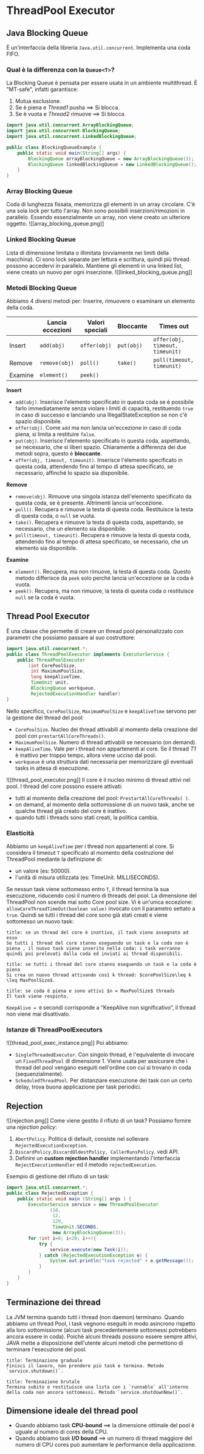 # ThreadPool Executor
## Java Blocking Queue
È un'interfaccia della libreria `Java.util.concurrent`. Implementa una coda FIFO.
### Qual è la differenza con la `Queue<T>`?
La Blocking Queue è pensata per essere usata in un ambiente multithread. È "MT-safe", infatti garantisce:
1. Mutua esclusione.
2. Se è piena e *Thread1* pusha $\implies$ Si blocca.
3. Se è vuota e *Thread2* rimuove $\implies$ Si blocca.
```java
import java.util.concurrent.ArrayBlockingQueue; 
import java.util.concurrent.BlockingQueue; 
import java.util.concurrent.LinkedBlockingQueue; 

public class BlockingQueueExample { 
	public static void main(String[] args) {
		BlockingQueue arrayBlockingQueue = new ArrayBlockingQueue(3); 
		BlockingQueue linkedBlockingQueue = new LinkedBlockingQueue();
	}
}
```
### Array Blocking Queue
Coda di lunghezza fissata, memorizza gli elementi in un array circolare. C'è una sola lock per tutto l'array. Non sono possibili inserzioni/rimozioni in parallelo. Essendo essenzialmente un array, non viene creato un ulteriore oggetto.
![[array_blocking_queue.png]]
### Linked Blocking Queue
Lista di dimensione limitata o illimitata (ovviamente nei limiti della macchina). Ci sono lock separate per lettura e scrittura, quindi più thread possono accedervi in parallelo. Mantiene gli elementi in una linked list, viene creato un nuovo per ogni inserzione.
![[linked_blocking_queue.png]]
### Metodi Blocking Queue
Abbiamo 4 diversi metodi per: Inserire, rimuovere o esaminare un elemento della coda.

| |Lancia eccezioni|Valori speciali|Bloccante|Times out|
|--|--|--|--|--|
|Insert|`add(obj)`|`offer(obj)`|`put(obj)`|`offer(obj, timeout, timeunit)`|
|Remove|`remove(obj)`|`poll()`|`take()`|`poll(timeout, timeunit)`|
|Examine|`element()`|`peek()`| | |
**Insert**
- `add(obj)`. Inserisce l'elemento specificato in questa coda se è possibile farlo immediatamente senza violare i limiti di capacità, restituendo `true` in caso di successo e lanciando una IllegalStateException se non c'è spazio disponibile.
- `offer(obj)`. Come `add` ma non lancia un'eccezione in caso di coda piena, si limita a restituire `false`.
- `put(obj)`. Inserisce l'elemento specificato in questa coda, aspettando, se necessario, che si liberi spazio. Chiaramente a differenza dei due metodi sopra, questo è **bloccante**.
- `offer(obj, timeout, timeunit)`. Inserisce l'elemento specificato in questa coda, attendendo fino al tempo di attesa specificato, se necessario, affinché lo spazio sia disponibile.

**Remove**
- `remove(obj)`. Rimuove una singola istanza dell'elemento specificato da questa coda, se è presente. Altrimenti lancia un'eccezione.
- `poll()`. Recupera e rimuove la testa di questa coda. Restituisce la testa di questa coda, o `null` se vuota.
- `take()`. Recupera e rimuove la testa di questa coda, aspettando, se necessario, che un elemento sia disponibile.
- `poll(timeout, timeunit)`. Recupera e rimuove la testa di questa coda, attendendo fino al tempo di attesa specificato, se necessario, che un elemento sia disponibile. 

**Examine**
- `element()`. Recupera, ma non rimuove, la testa di questa coda. Questo metodo differisce da `peek` solo perché lancia un'eccezione se la coda è vuota.
- `peek()`. Recupera, ma non rimuove, la testa di questa coda o restituisce `null` se la coda è vuota.
## Thread Pool Executor
È una classe che permette di creare un thread pool personalizzato con parametri che possiamo passare al suo costruttore:
```java
import java.util.concurrent.*; 
public class ThreadPoolExecutor implements ExecutorService {
	public ThreadPoolExecutor 
		(int CorePoolSize, 
		 int MaximumPoolSize, 
		 long keepAliveTime, 
		 TimeUnit unit, 
		 BlockingQueue workqueue, 
		 RejectedExecutionHandler handler)
}
```
Nello specifico, `CorePoolSize`, `MaximumPoolSize` e `keepAliveTime` servono per la gestione dei thread del pool:
- `CorePoolSize`. Nucleo dei thread attivabili al momento della creazione del pool con `prestartAllCoreThreads()`.
- `MaximumPoolSize`. Numero di thread attivabili se necessario (on demand).
- `keepAliveTime`. Vale per i thread non appartenenti al core. Se il thread *T1* è inattivo per troppo tempo, allora viene ucciso dal pool.
- `workqueue` è una struttura dati necessaria per memorizzare gli eventuali tasks in attesa di esecuzione.

![[thread_pool_executor.png]]
Il core è il nucleo minimo di thread attivi nel pool. I thread del core possono essere attivati:
- tutti al momento della creazione del pool: `PrestartAllCoreThreads( )`.
- on demand, al momento della sottomissione di un nuovo task, anche se qualche thread già creato del core è inattivo. 
- quando tutti i threads sono stati creati, la politica cambia.
### Elasticità
Abbiamo un `keepAliveTime` per i thread non appartenenti al core. Si considera il timeout `T` specificato al momento della costruzione del ThreadPool mediante la definizione di:
- un valore (es: 50000).
- l'unità di misura utilizzata (es: TimeUnit. MILLISECONDS).

Se nessun task viene sottomesso entro `T`, il thread termina la sua esecuzione, riducendo così il numero di threads del pool. La dimensione del ThreadPool non scende mai sotto Core pool size. Vi è un'unica eccezione: `allowCoreThreadTimeOut(boolean value)` invocato con il parametro settato a `true`.
Quindi se tutti i thread del core sono già stati creati e viene sottomesso un nuovo task:
```ad-warning
title: se un thread del core è inattivo, il task viene assegnato ad esso
Se tutti i thread del core stanno eseguendo un task e la coda non è piena , il nuovo task viene inserito nella coda: i task verranno quindi poi prelevati dalla coda ed inviati ai thread disponibili.
```

```ad-warning
title: se tutti i thread del core stanno eseguendo un task e la coda è piena
Si crea un nuovo thread attivando così k thread: $corePoolSize\leq k \leq MaxPoolSize$.
```

```ad-warning
title: se coda è piena e sono attivi $n = MaxPoolSize$ threads
Il task viene respinto.
```

`KeepAlive = 0` secondi corrisponde a “KeepAlive non significativo”, il thread non viene mai disattivato. 
### Istanze di ThreadPoolExecutors
![[thread_pool_exec_instance.png]]
Poi abbiamo:
- `SingleThreadedExecutor`. Con singolo thread, è l'equivalente di invocare un `FixedThreadPool` di dimensione 1. Viene usata per assicurare che i thread del pool vengano eseguiti nell'ordine con cui si trovano in coda (sequenzialmente).
- `ScheduledThreadPool`. Per distanziare esecuzione dei task con un certo delay, trova buona applicazione per task periodici.

## Rejection 
![[rejection.png]]
Come viene gestito il rifiuto di un task? Possiamo fornire una *rejection policy*:
1. `AbortPolicy`. Politica di default, consiste nel sollevare `RejectedExecutionException`.
2. `DiscardPolicy,DiscardOldestPolicy, CallerRunsPolicy`. vedi API.
3. Definire un **custom rejection handler** implementando l'interfaccia `RejectExecutionHandler` ed il metodo `rejectedExecution`.

Esempio di gestione del rifiuto di un task:
```java
import java.util.concurrent.*; 
public class RejectedException { 
	public static void main (String[] args ) {
		ExecutorService service = new ThreadPoolExecutor
				(10, 
				 12, 
				 120, 
				 TimeUnit.SECONDS, 
                 new ArrayBlockingQueue(3)); 
		for (int i=0; i<20; i++){ 
			try { 
				service.execute(new Task(i)); 
			} catch (RejectedExecutionException e) {
				System.out.println("task rejected" + e.getMessage());
			} 
		}
	}
}
```
## Terminazione dei thread
La JVM termina quando tutti i thread (non daemon) terminano. Quando abbiamo un thread Pool, i task vegnono eseguiti in modo asincrono rispetto alla loro sottomissione (alcuni task precedentemente sottomessi potrebbero ancora essere in coda).
Poichè alcuni threads possono essere sempre attivi, JAVA mette a disposizione dell'utente alcuni metodi che permettono di terminare l'esecuzione del pool.
```ad-note 
title: Terminazione graduale
Finisci il lavoro, non prendere più task e termina. Metodo `service.shutdown()`.
```
```ad-note 
title: Terminazione brutale
Termina subito e restituisce una lista con i `runnable` all'interno della coda non ancora sottomessi. Metodo `service.shutdownNow()`.
```
## Dimensione ideale del thread pool
- Quando abbiamo task **CPU-bound** $\implies$ la dimensione ottimale del pool è uguale al numero di cores della CPU.
- Quando abbiamo task **I/O bound** $\implies$ un numero di thread maggiore del numero di CPU cores può aumentare le performance della applicazione.
